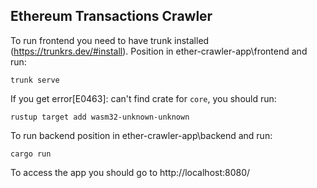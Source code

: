 Ethereum Transactions Crawler
---
To run frontend you need to have trunk installed (https://trunkrs.dev/#install).
Position in ether-crawler-app\frontend and run:
```
trunk serve
```
If you get error[E0463]: can't find crate for `core`, you should run:
```
rustup target add wasm32-unknown-unknown
```
To run backend position in ether-crawler-app\backend and run:
```
cargo run
```
To access the app you should go to http://localhost:8080/
